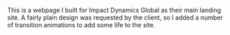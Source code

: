 This is a webpage I built for Impact Dynamics Global as their main landing site. A fairly plain design was requested by the client, so I added a number of transition animations to add some life to the site.